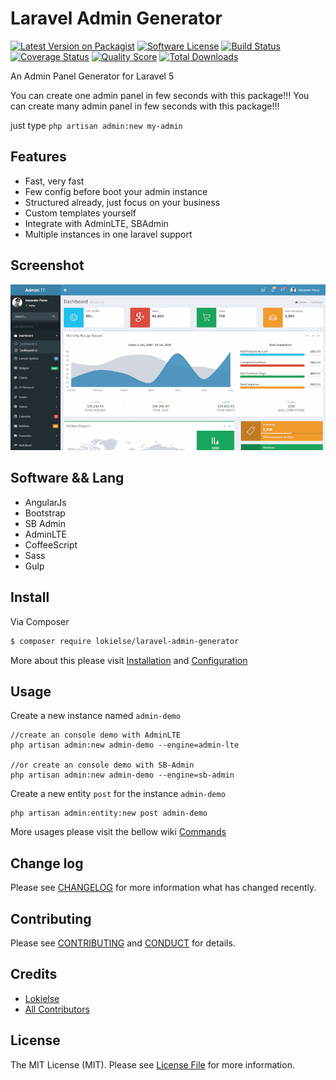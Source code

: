 Laravel Admin Generator
=======================

[![Latest Version on Packagist][ico-version]][link-packagist]
[![Software License][ico-license]](LICENSE.md)
[![Build Status][ico-travis]][link-travis]
[![Coverage Status][ico-scrutinizer]][link-scrutinizer]
[![Quality Score][ico-code-quality]][link-code-quality]
[![Total Downloads][ico-downloads]][link-downloads]

An Admin Panel Generator for Laravel 5

You can create one admin panel in few seconds with this package!!!
You can create many admin panel in few seconds with this package!!!

just type `php artisan admin:new my-admin`

## Features

* Fast, very fast
* Few config before boot your admin instance
* Structured already, just focus on your business
* Custom templates yourself
* Integrate with AdminLTE, SBAdmin
* Multiple instances in one laravel support

## Screenshot
![Screenshot](/screenshots/AdminLTE.png "Screenshot")

## Software && Lang

* AngularJs
* Bootstrap
* SB Admin
* AdminLTE
* CoffeeScript
* Sass
* Gulp

## Install

Via Composer

``` bash
$ composer require lokielse/laravel-admin-generator
```

More about this please visit [Installation](docs/1-Installation.md) and [Configuration](docs/2-Configuration.md)

## Usage

Create a new instance named `admin-demo`
```
//create an console demo with AdminLTE
php artisan admin:new admin-demo --engine=admin-lte

//or create an console demo with SB-Admin
php artisan admin:new admin-demo --engine=sb-admin
```

Create a new entity `post` for the instance `admin-demo`
```
php artisan admin:entity:new post admin-demo
```

More usages please visit the bellow wiki [Commands](docs/3-Commands.md)


## Change log

Please see [CHANGELOG](CHANGELOG.md) for more information what has changed recently.


## Contributing

Please see [CONTRIBUTING](CONTRIBUTING.md) and [CONDUCT](CONDUCT.md) for details.


## Credits

- [Lokielse][link-author]
- [All Contributors][link-contributors]

## License

The MIT License (MIT). Please see [License File](LICENSE.md) for more information.

[ico-version]: https://img.shields.io/packagist/v/lokielse/laravel-admin-generator.svg?style=flat-square
[ico-license]: https://img.shields.io/badge/license-MIT-brightgreen.svg?style=flat-square
[ico-travis]: https://img.shields.io/travis/lokielse/laravel-admin-generator/master.svg?style=flat-square
[ico-scrutinizer]: https://img.shields.io/scrutinizer/coverage/g/lokielse/laravel-admin-generator.svg?style=flat-square
[ico-code-quality]: https://img.shields.io/scrutinizer/g/lokielse/laravel-admin-generator.svg?style=flat-square
[ico-downloads]: https://img.shields.io/packagist/dt/lokielse/laravel-admin-generator.svg?style=flat-square

[link-packagist]: https://packagist.org/packages/lokielse/laravel-admin-generator
[link-travis]: https://travis-ci.org/lokielse/laravel-admin-generator
[link-scrutinizer]: https://scrutinizer-ci.com/g/lokielse/laravel-admin-generator/code-structure
[link-code-quality]: https://scrutinizer-ci.com/g/lokielse/laravel-admin-generator
[link-downloads]: https://packagist.org/packages/lokielse/laravel-admin-generator
[link-author]: https://github.com/lokielse
[link-contributors]: ../../contributors
